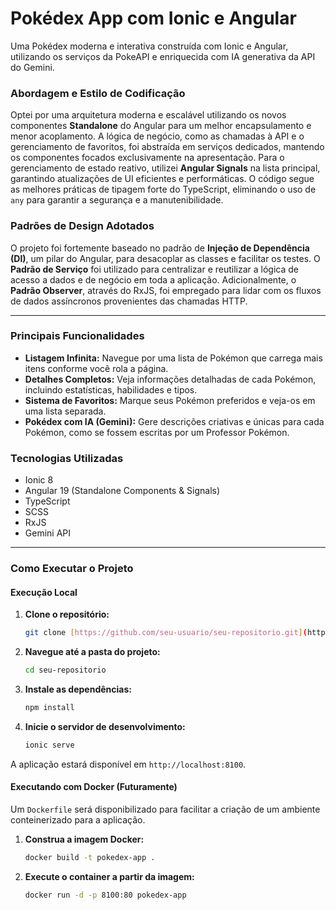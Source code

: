 # Pokédex App com Ionic e Angular

Uma Pokédex moderna e interativa construída com Ionic e Angular, utilizando os serviços da PokeAPI e enriquecida com IA generativa da API do Gemini.

### Abordagem e Estilo de Codificação

Optei por uma arquitetura moderna e escalável utilizando os novos componentes **Standalone** do Angular para um melhor encapsulamento e menor acoplamento. A lógica de negócio, como as chamadas à API e o gerenciamento de favoritos, foi abstraída em serviços dedicados, mantendo os componentes focados exclusivamente na apresentação. Para o gerenciamento de estado reativo, utilizei **Angular Signals** na lista principal, garantindo atualizações de UI eficientes e performáticas. O código segue as melhores práticas de tipagem forte do TypeScript, eliminando o uso de `any` para garantir a segurança e a manutenibilidade.

### Padrões de Design Adotados

O projeto foi fortemente baseado no padrão de **Injeção de Dependência (DI)**, um pilar do Angular, para desacoplar as classes e facilitar os testes. O **Padrão de Serviço** foi utilizado para centralizar e reutilizar a lógica de acesso a dados e de negócio em toda a aplicação. Adicionalmente, o **Padrão Observer**, através do RxJS, foi empregado para lidar com os fluxos de dados assíncronos provenientes das chamadas HTTP.

---

### Principais Funcionalidades

* **Listagem Infinita:** Navegue por uma lista de Pokémon que carrega mais itens conforme você rola a página.
* **Detalhes Completos:** Veja informações detalhadas de cada Pokémon, incluindo estatísticas, habilidades e tipos.
* **Sistema de Favoritos:** Marque seus Pokémon preferidos e veja-os em uma lista separada.
* **Pokédex com IA (Gemini):** Gere descrições criativas e únicas para cada Pokémon, como se fossem escritas por um Professor Pokémon.

### Tecnologias Utilizadas

* Ionic 8
* Angular 19 (Standalone Components & Signals)
* TypeScript
* SCSS
* RxJS
* Gemini API

---

### Como Executar o Projeto

#### Execução Local

1.  **Clone o repositório:**
    ```bash
    git clone [https://github.com/seu-usuario/seu-repositorio.git](https://github.com/seu-usuario/seu-repositorio.git)
    ```
2.  **Navegue até a pasta do projeto:**
    ```bash
    cd seu-repositorio
    ```
3.  **Instale as dependências:**
    ```bash
    npm install
    ```
4.  **Inicie o servidor de desenvolvimento:**
    ```bash
    ionic serve
    ```

A aplicação estará disponível em `http://localhost:8100`.

#### Executando com Docker (Futuramente)

Um `Dockerfile` será disponibilizado para facilitar a criação de um ambiente conteinerizado para a aplicação.

1.  **Construa a imagem Docker:**
    ```bash
    docker build -t pokedex-app .
    ```
2.  **Execute o container a partir da imagem:**
    ```bash
    docker run -d -p 8100:80 pokedex-app
    ```
